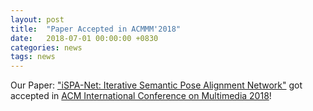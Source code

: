 ```yaml
---
layout: post
title:  "Paper Accepted in ACMMM'2018"
date:   2018-07-01 00:00:00 +0830
categories: news
tags: news
---
```


Our Paper: <a href= 'https://arxiv.org/abs/1808.01134'>"iSPA-Net: Iterative Semantic Pose Alignment Network"</a> got accepted in <a href= "http://www.sigmm.org/opentoc/MM2018-TOC">ACM International Conference on Multimedia 2018</a>!